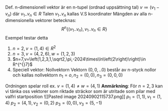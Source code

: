 Def. n-dimensionell vektor är en n-tupel (ordnad uppsättning tal)
$v\coloneq\left(v_1-v_{n}\right)$ där $v_{1-}v_{n}\in R$ 
Talen $v_{1-}v_{n}$ kallas V.S koordinater
Mängden av alla n-dimensionella vektorer betecknas:
$$R^{n}\left\lbrace\left(v_1..v_{n}\right),v_1..v_{n}\in R\right\rbrace$$
Exempel testar detta
1) $n=2,v=\left(1,4\right)\in R^2$
2) $n=3,v=\left(4,2,6\right),w=\left(1,2,3\right)$
3) $n=7,v=\left(1,2,3,1,\sqrt2,\pi,-2024\times\ln\left(2\right)\right)\in R^{^{}7}$
4) Speciell vektor: Nollvektorn 
	Vektorn $\left(0,0,..0\right)$ består av n-styck nollor och kallas nollvektorn
	$n_1=o,n_2=\left(0,0\right),n_3=\left(0,0,0\right)$
	
Ordningen spelar roll ex. $v=\left(1,4\right)\ne w=\left(4,1\right)$
**Anmärkning**: För $n=2,3$ kan vi tänka oss vektorer som riktade sträckor som är utritade som pilar med valfri startposition
![[Pasted image 20240902115737.png]]
$p_1=\left(1,1\right),v_1=\left(1,4\right)$
$p_2=\left(4,1\right),v_2=\left(0,2\right)$
$p_3=\left(0,0\right),v_3=\left(5,-1\right)$


